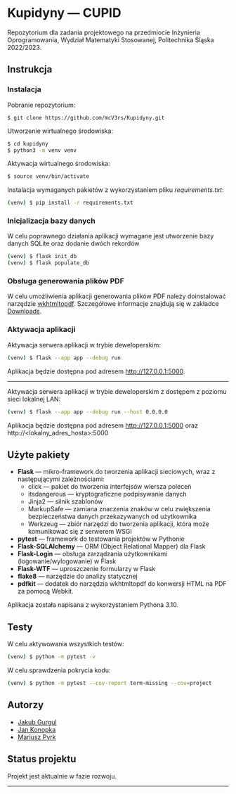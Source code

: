# Kupidyny — CUPID

Repozytorium dla zadania projektowego na przedmiocie Inżynieria Oprogramowania, Wydział Matematyki Stosowanej,
Politechnika Śląska 2022/2023.

## Instrukcja

### Instalacja

Pobranie repozytorium:

```shell
$ git clone https://github.com/mcV3rs/Kupidyny.git
```

Utworzenie wirtualnego środowiska:

```sh
$ cd kupidyny
$ python3 -m venv venv
```

Aktywacja wirtualnego środowiska:

```sh
$ source venv/bin/activate
```

Instalacja wymaganych pakietów z wykorzystaniem pliku _requirements.txt_:

```sh
(venv) $ pip install -r requirements.txt
```

### Inicjalizacja bazy danych

W celu poprawnego działania aplikacji wymagane jest utworzenie bazy danych SQLite oraz dodanie dwóch rekordów

```sh
(venv) $ flask init_db
(venv) $ flask populate_db
```

### Obsługa generowania plików PDF

W celu umożliwienia aplikacji generowania plików PDF należy doinstalować
narzędzie [wkhtmltopdf](https://wkhtmltopdf.org/). Szczegółowe informacje znajdują się w
zakładce [Downloads](https://wkhtmltopdf.org/downloads.html).

### Aktywacja aplikacji

Aktywacja serwera aplikacji w trybie deweloperskim:

```sh
(venv) $ flask --app app --debug run
```

Aplikacja będzie dostępna pod adresem http://127.0.0.1:5000.

---

Aktywacja serwera aplikacji w trybie deweloperskim z dostępem z poziomu sieci lokalnej LAN:

```sh
(venv) $ flask --app app --debug run --host 0.0.0.0
```

Aplikacja będzie dostępna pod adresem http://127.0.0.1:5000 oraz http://<lokalny_adres_hosta>:5000

## Użyte pakiety

* **Flask** — mikro-framework do tworzenia aplikacji sieciowych, wraz z następującymi zależnościami:
  * click — pakiet do tworzenia interfejsów wiersza poleceń
  * itsdangerous — kryptograficzne podpisywanie danych
  * Jinja2 — silnik szablonów
  * MarkupSafe — zamiana znaczenia znaków w celu zwiększenia bezpieczeństwa danych przekazywanych od użytkownika
  * Werkzeug — zbiór narzędzi do tworzenia aplikacji, która może komunikować się z serwerem WSGI
* **pytest** — framework do testowania projektów w Pythonie
* **Flask-SQLAlchemy** — ORM (Object Relational Mapper) dla Flask
* **Flask-Login** — obsługa zarządzania użytkownikami (logowanie/wylogowanie) w Flask
* **Flask-WTF** — uproszczenie formularzy w Flask
* **flake8** — narzędzie do analizy statycznej
* **pdfkit** — dodatek do narzędzia wkhtmltopdf do konwersji HTML na PDF za pomocą Webkit.

Aplikacja została napisana z wykorzystaniem Pythona 3.10.

## Testy

W celu aktywowania wszystkich testów:

```sh
(venv) $ python -m pytest -v
```

W celu sprawdzenia pokrycia kodu:

```sh
(venv) $ python -m pytest --cov-report term-missing --cov=project
```

## Autorzy

- [Jakub Gurgul](https://gitlab.com/v3rs)
- [Jan Konopka](https://github.com/Jkfre247)
- [Mariusz Pyrk](https://github.com/MariuszPyrk)

## Status projektu

Projekt jest aktualnie w fazie rozwoju.

---
